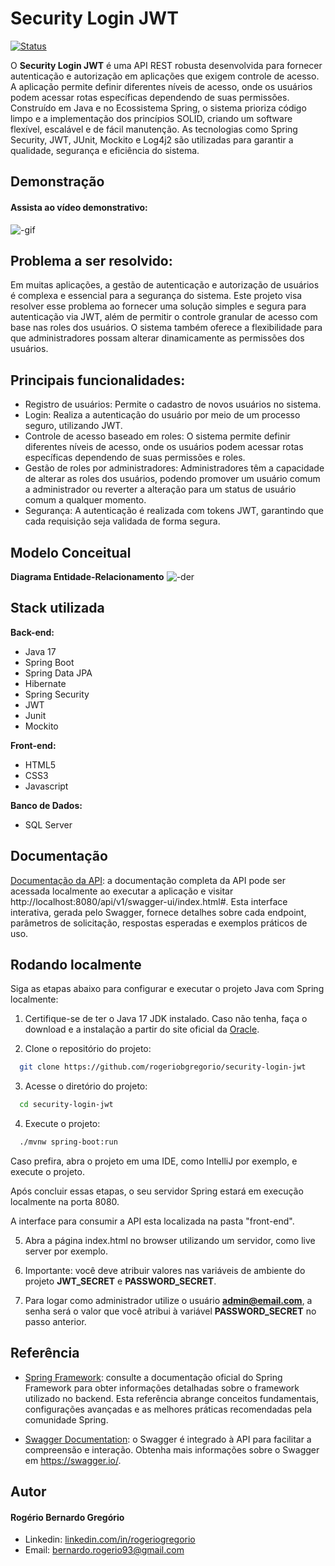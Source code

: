 # Security Login JWT
[![Status](https://img.shields.io/badge/Status-Em%20Andamento-yellow.svg)](https://github.com/seu-usuario/seu-projeto)

O **Security Login JWT** é uma API REST robusta desenvolvida para fornecer autenticação e autorização em aplicações que exigem controle de acesso. A aplicação permite definir diferentes níveis de acesso, onde os usuários podem acessar rotas específicas dependendo de suas permissões. Construído em Java e no Ecossistema Spring, o sistema prioriza código limpo e a implementação dos princípios SOLID, criando um software flexível, escalável e de fácil manutenção. As tecnologias como Spring Security, JWT, JUnit, Mockito e Log4j2 são utilizadas para garantir a qualidade, segurança e eficiência do sistema.

## Demonstração
#### Assista ao vídeo demonstrativo:

![-gif](https://github.com/rogeriobgregorio/.gif)


## Problema a ser resolvido:
Em muitas aplicações, a gestão de autenticação e autorização de usuários é complexa e essencial para a segurança do sistema. Este projeto visa resolver esse problema ao fornecer uma solução simples e segura para autenticação via JWT, além de permitir o controle granular de acesso com base nas roles dos usuários. O sistema também oferece a flexibilidade para que administradores possam alterar dinamicamente as permissões dos usuários.


## Principais funcionalidades:
- Registro de usuários: Permite o cadastro de novos usuários no sistema.
- Login: Realiza a autenticação do usuário por meio de um processo seguro, utilizando JWT.
- Controle de acesso baseado em roles: O sistema permite definir diferentes níveis de acesso, onde os usuários podem acessar rotas específicas dependendo de suas permissões e roles.
- Gestão de roles por administradores: Administradores têm a capacidade de alterar as roles dos usuários, podendo promover um usuário comum a administrador ou reverter a alteração para um status de usuário comum a qualquer momento.
- Segurança: A autenticação é realizada com tokens JWT, garantindo que cada requisição seja validada de forma segura.


## Modelo Conceitual
**Diagrama Entidade-Relacionamento**
![-der](https://github.com/rogeriobgregorio/.png)

## Stack utilizada
**Back-end:**
- Java 17
- Spring Boot
- Spring Data JPA
- Hibernate
- Spring Security
- JWT
- Junit
- Mockito

**Front-end:**
- HTML5
- CSS3
- Javascript

**Banco de Dados:**
- SQL Server


## Documentação
[Documentação da API](http://localhost:8080/api/v1/swagger-ui/index.html#):
a documentação completa da API pode ser acessada localmente ao executar a aplicação e visitar http://localhost:8080/api/v1/swagger-ui/index.html#.
Esta interface interativa, gerada pelo Swagger, fornece detalhes sobre cada endpoint, parâmetros de solicitação, respostas esperadas e exemplos práticos de uso.


## Rodando localmente
Siga as etapas abaixo para configurar e executar o projeto Java com Spring localmente:

1. Certifique-se de ter o Java 17 JDK instalado. Caso não tenha, faça o download e a instalação a partir do site oficial da [Oracle](https://oracle.com/).

2. Clone o repositório do projeto:
```bash
  git clone https://github.com/rogeriobgregorio/security-login-jwt
```

3. Acesse o diretório do projeto:
```bash
  cd security-login-jwt
```

4. Execute o projeto:
```bash
  ./mvnw spring-boot:run
```
Caso prefira, abra o projeto em uma IDE, como IntelliJ por exemplo, e execute o projeto.

Após concluir essas etapas, o seu servidor Spring estará em execução localmente na porta 8080.

A interface para consumir a API esta localizada na pasta "front-end".

5. Abra a página index.html no browser utilizando um servidor, como live server por exemplo.

6. Importante: você deve atribuir valores nas variáveis de ambiente do projeto **JWT_SECRET** e **PASSWORD_SECRET**.

7. Para logar como administrador utilize o usuário **admin@email.com**, a senha será o valor que você atribui à variável **PASSWORD_SECRET** no passo anterior.


## Referência
- [Spring Framework](https://spring.io/):
  consulte a documentação oficial do Spring Framework para obter informações detalhadas sobre o framework utilizado no backend.
  Esta referência abrange conceitos fundamentais, configurações avançadas e as melhores práticas recomendadas pela comunidade Spring.

- [Swagger Documentation](https://swagger.io/):
  o Swagger é integrado à API para facilitar a compreensão e interação. Obtenha mais informações sobre o Swagger em https://swagger.io/.


## Autor
#### Rogério Bernardo Gregório
- Linkedin: [linkedin.com/in/rogeriogregorio](https://linkedin.com/in/rogeriogregorio)
- Email: [bernardo.rogerio93@gmail.com](mailto:bernardo.rogerio93@gmail.com)